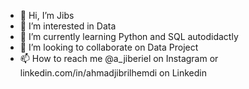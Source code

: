 - 👋 Hi, I’m Jibs
- 👀 I’m interested in Data
- 🌱 I’m currently learning Python and SQL autodidactly
- 💞️ I’m looking to collaborate on Data Project
- 📫 How to reach me @a_jiberiel on Instagram or linkedin.com/in/ahmadjibrilhemdi on Linkedin

<!---
brilboy/brilboy is a ✨ special ✨ repository because its `README.md` (this file) appears on your GitHub profile.
You can click the Preview link to take a look at your changes.
--->
